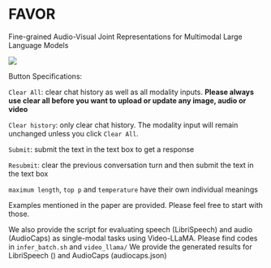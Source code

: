 # FAVOR
Fine-grained Audio-Visual Joint Representations for Multimodal Large Language Models

<a href='https://3672b36e4f238a01ac.gradio.live'><img src='https://img.shields.io/badge/gradio-demo-blue'></a>

Button Specifications:

`Clear All`: clear chat history as well as all modality inputs. **Please always use clear all before you want to upload or update any image, audio or video** 

`Clear history`: only clear chat history. The modality input will remain unchanged unless you click `Clear All`.

`Submit`: submit the text in the text box to get a response

`Resubmit`: clear the previous conversation turn and then submit the text in the text box

`maximum length`, `top p` and `temperature` have their own individual meanings

Examples mentioned in the paper are provided. Please feel free to start with those.


We also provide the script for evaluating speech (LibriSpeech) and audio (AudioCaps) as single-modal tasks using Video-LLaMA. Please find codes in `infer_batch.sh` and `video_llama/`
We provide the generated results for LibriSpeech () and AudioCaps (audiocaps.json)
